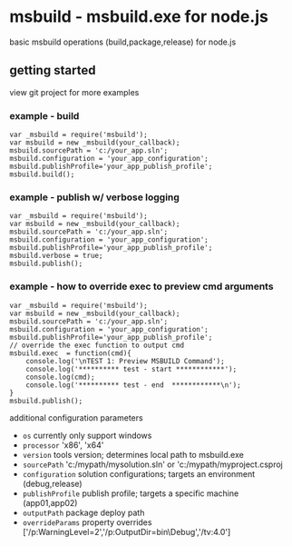 # msbuild - msbuild.exe for node.js

basic msbuild operations (build,package,release) for node.js

## getting started
view git project for more examples


### example - build
```
var _msbuild = require('msbuild');
var msbuild = new _msbuild(your_callback); 
msbuild.sourcePath = 'c:/your_app.sln';
msbuild.configuration = 'your_app_configuration';
msbuild.publishProfile='your_app_publish_profile';
msbuild.build();
```

### example - publish w/ verbose logging
```
var _msbuild = require('msbuild');
var msbuild = new _msbuild(your_callback);
msbuild.sourcePath = 'c:/your_app.sln';
msbuild.configuration = 'your_app_configuration';
msbuild.publishProfile='your_app_publish_profile';
msbuild.verbose = true; 
msbuild.publish();
```

### example - how to override exec to preview cmd arguments
```
var _msbuild = require('msbuild');
var msbuild = new _msbuild(your_callback);
msbuild.sourcePath = 'c:/your_app.sln';
msbuild.configuration = 'your_app_configuration';
msbuild.publishProfile='your_app_publish_profile';
// override the exec function to output cmd 
msbuild.exec  = function(cmd){
	console.log('\nTEST 1: Preview MSBUILD Command');
	console.log('********** test - start ************');
	console.log(cmd);
	console.log('********** test - end  ************\n');
}
msbuild.publish();
```

additional configuration parameters
- `os` currently only support windows
- `processor` 	'x86', 'x64'
- `version`	tools version; determines local path to msbuild.exe
- `sourcePath`  'c:/mypath/mysolution.sln'   or   'c:/mypath/myproject.csproj
- `configuration` 	solution configurations; targets an environment (debug,release)  
- `publishProfile`  publish profile; targets a specific machine (app01,app02)
- `outputPath`  package deploy path
- `overrideParams`  property overrides ['/p:WarningLevel=2','/p:OutputDir=bin\Debug','/tv:4.0']  
